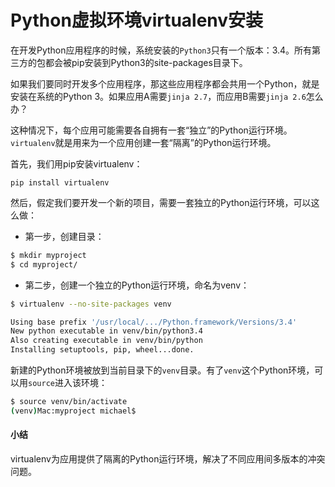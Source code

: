 # Python虚拟环境virtualenv安装

在开发Python应用程序的时候，系统安装的`Python3`只有一个版本：3.4。所有第三方的包都会被pip安装到Python3的site-packages目录下。

如果我们要同时开发多个应用程序，那这些应用程序都会共用一个Python，就是安装在系统的Python 3。如果应用A需要`jinja 2.7`，而应用B需要`jinja 2.6`怎么办？

这种情况下，每个应用可能需要各自拥有一套“独立”的Python运行环境。`virtualenv`就是用来为一个应用创建一套“隔离”的Python运行环境。

首先，我们用pip安装virtualenv：

```
pip install virtualenv
```

然后，假定我们要开发一个新的项目，需要一套独立的Python运行环境，可以这么做：

- 第一步，创建目录：

```bash
$ mkdir myproject
$ cd myproject/
```

- 第二步，创建一个独立的Python运行环境，命名为venv：

```bash
$ virtualenv --no-site-packages venv

Using base prefix '/usr/local/.../Python.framework/Versions/3.4'
New python executable in venv/bin/python3.4
Also creating executable in venv/bin/python
Installing setuptools, pip, wheel...done.

```

新建的Python环境被放到当前目录下的`venv`目录。有了`venv`这个Python环境，可以用`source`进入该环境：

```bash
$ source venv/bin/activate
(venv)Mac:myproject michael$
```

#### 小结

virtualenv为应用提供了隔离的Python运行环境，解决了不同应用间多版本的冲突问题。

